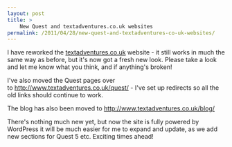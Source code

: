 ```yaml
---
layout: post
title: >
    New Quest and textadventures.co.uk websites
permalink: /2011/04/28/new-quest-and-textadventures-co-uk-websites/
---
```

I have reworked the <a href="http://www.textadventures.co.uk/">textadventures.co.uk</a> website - it still works in much the same way as before, but it's now got a fresh new look. Please take a look and let me know what you think, and if anything's broken!

I've also moved the Quest pages over to <a href="http://www.textadventures.co.uk/quest/">http://www.textadventures.co.uk/quest/</a> - I've set up redirects so all the old links should continue to work.

The blog has also been moved to <a href="http://www.textadventures.co.uk/blog/">http://www.textadventures.co.uk/blog/</a>

There's nothing much new yet, but now the site is fully powered by WordPress it will be much easier for me to expand and update, as we add new sections for Quest 5 etc. Exciting times ahead!